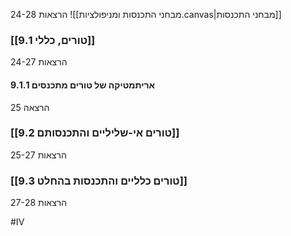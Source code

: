 הרצאות 24-28
![[מבחני התכנסות ומניפולציות.canvas|מבחני התכנסות]]
### [[9.1 טורים, כללי]]

הרצאות 24-27

#### 9.1.1 אריתמטיקה של טורים מתכנסים

הרצאה 25

### [[9.2 טורים אי-שליליים והתכנסותם]]

הרצאות 25-27

### [[9.3 טורים כלליים והתכנסות בהחלט]]

הרצאות 27-28

#IV
